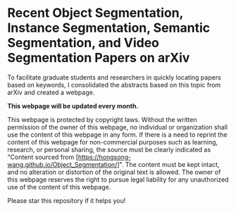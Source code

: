# Recent Object Segmentation, Instance Segmentation, Semantic Segmentation, and Video Segmentation Papers on arXiv

To facilitate graduate students and researchers in quickly locating papers based on keywords, I consolidated the abstracts based on this topic from arXiv and created a webpage.

**This webpage will be updated every month.**

This webpage is protected by copyright laws. Without the written permission of the owner of this webpage, no individual or organization shall use the content of this webpage in any form. If there is a need to reprint the content of this webpage for non-commercial purposes such as learning, research, or personal sharing, the source must be clearly indicated as "Content sourced from [https://hongsong-wang.github.io/Object_Segmentation/]". The content must be kept intact, and no alteration or distortion of the original text is allowed. The owner of this webpage reserves the right to pursue legal liability for any unauthorized use of the content of this webpage.

Please star this repository if it helps you!
